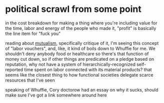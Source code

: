 # political scrawl from some point

in the cost breakdown for making a thing where you're including value for the time, labor and energy of the people who made it, "profit" is basically the line item for "fuck you"

reading about [mutualism][], specifically critique of it, I'm seeing this concept of "labor vouchers", and, like, it kind of boils down to Whuffie for me. We shouldn't deny anybody food or healthcare so there's that function of money cut down, so if other things are predicated on a pledge based on reputation, why not have a system of hierarchically-recognized self-reported time spent on labor connected with its material products? that seems like the closest thing to how functional societies delegate scarce resources that I've seen

[mutualism]: https://en.wikipedia.org/wiki/Mutualism_(economic_theory)

speaking of Whuffie, Cory doctorow had an essay on why it sucks, should make sure I've got a link somewhere around here
